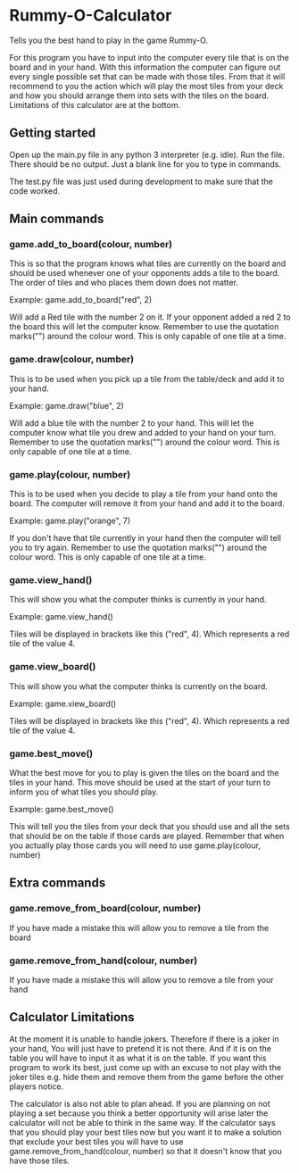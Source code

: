 # Rummy-O-Calculator
Tells you the best hand to play in the game Rummy-O.

For this program you have to input into the computer every tile that is on the board and in your hand. With this information the computer can figure out every single possible set that can be made with those tiles. From that it will recommend to you the action which will play the most tiles from your deck and how you should arrange them into sets with the tiles on the board. Limitations of this calculator are at the bottom. 

## Getting started
Open up the main.py file in any python 3 interpreter (e.g. idle). Run the file. 
There should be no output. Just a blank line for you to type in commands. 

The test.py file was just used during development to make sure that the code worked. 

## Main commands
### game.add_to_board(colour, number)
This is so that the program knows what tiles are currently on the board and should be used whenever one of your opponents adds a tile to the board. The order of tiles and who places them down does not matter. 

Example:
game.add_to_board("red", 2)

Will add a Red tile with the number 2 on it. If your opponent added a red 2 to the board this will let the computer know. Remember to use the quotation marks("") around the colour word. This is only capable of one tile at a time.

### game.draw(colour, number)
This is to be used when you pick up a tile from the table/deck and add it to your hand. 

Example:
game.draw("blue", 2)

Will add a blue tile with the number 2 to your hand. This will let the computer know what tile you drew and added to your hand on your turn. Remember to use the quotation marks("") around the colour word. This is only capable of one tile at a time. 

### game.play(colour, number)
This is to be used when you decide to play a tile from your hand onto the board. The computer will remove it from your hand and add it to the board. 

Example:
game.play("orange", 7)

If you don't have that tile currently in your hand then the computer will tell you to try again.  Remember to use the quotation marks("") around the colour word. This is only capable of one tile at a time.  

### game.view_hand()
This will show you what the computer thinks is currently in your hand.

Example:
game.view_hand()

Tiles will be displayed in brackets like this ("red", 4). Which represents a red tile of the value 4. 

### game.view_board()
This will show you what the computer thinks is currently on the board.

Example:
game.view_board()

Tiles will be displayed in brackets like this ("red", 4). Which represents a red tile of the value 4. 

### game.best_move()
What the best move for you to play is given the tiles on the board and the tiles in your hand. This move should be used at the start of your turn to inform you of what tiles you should play.

Example: 
game.best_move()

This will tell you the tiles from your deck that you should use and all the sets that should be on the table if those cards are played. Remember that when you actually play those cards you will need to use game.play(colour, number) 

## Extra commands
### game.remove_from_board(colour, number)
If you have made a mistake this will allow you to remove a tile from the board

### game.remove_from_hand(colour, number)
If you have made a mistake this will allow you to remove a tile from your hand


## Calculator Limitations 
At the moment it is unable to handle jokers. Therefore if there is a joker in your hand, You will just have to pretend it is not there. And if it is on the table you will have to input it as what it is on the table. If you want this program to work its best, just come up with an excuse to not play with the joker tiles e.g. hide them and remove them from the game before the other players notice. 

The calculator is also not able to plan ahead. If you are planning on not playing a set because you think a better opportunity will arise later the calculator will not be able to think in the same way. If the calculator says that you should play your best tiles now but you want it to make a solution that exclude your best tiles you will have to use game.remove_from_hand(colour, number) so that it doesn't know that you have those tiles. 
